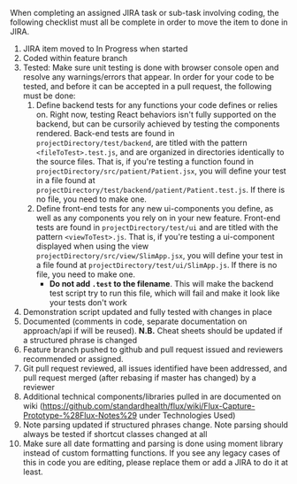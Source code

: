 When completing an assigned JIRA task or sub-task involving coding, the following checklist must all be complete in order to move the item to done in JIRA.

1. JIRA item moved to In Progress when started
2. Coded within feature branch
3. Tested: Make sure unit testing is done with browser console open and resolve any warnings/errors that appear. In order for your code to be tested, and before it can be accepted in a pull request, the following must be done: 
   1. Define backend tests for any functions your code defines or relies on. Right now, testing React behaviors isn't fully supported on the backend, but can be cursorily achieved by testing the components rendered. Back-end tests are found in `projectDirectory/test/backend`, are titled with the pattern `<fileToTest>.test.js`, and are organized in directories identically to the source files. That is, if you're testing a function found in `projectDirectory/src/patient/Patient.jsx`, you will define your test in a file found at `projectDirectory/test/backend/patient/Patient.test.js`.  If there is no file, you need to make one.
   2. Define front-end tests for any new ui-components you define, as well as any components you rely on in your new feature. Front-end tests are found in `projectDirectory/test/ui` and are titled with the pattern `<viewToTest>.js`. That is, if you're testing a ui-component displayed when using the view `projectDirectory/src/view/SlimApp.jsx`, you will define your test in a file found at `projectDirectory/test/ui/SlimApp.js`. If there is no file, you need to make one.
      *  **Do not add `.test` to the filename**. This will make the backend test script try to run this file, which will fail and make it look like your tests don't work
4. Demonstration script updated and fully tested with changes in place
5. Documented (comments in code, separate documentation on approach/api if will be reused). **N.B.** Cheat sheets should be updated if a structured phrase is changed
6. Feature branch pushed to github and pull request issued and reviewers recommended or assigned.
7. Git pull request reviewed, all issues identified have been addressed, and pull request merged (after rebasing if master has changed) by a reviewer
8. Additional technical components/libraries pulled in are documented on wiki (https://github.com/standardhealth/flux/wiki/Flux-Capture-Prototype-%28Flux-Notes%29 under Technologies Used)
9. Note parsing updated if structured phrases change. Note parsing should always be tested if shortcut classes changed at all
10. Make sure all date formatting and parsing is done using moment library instead of custom formatting functions. If you see any legacy cases of this in code you are editing, please replace them or add a JIRA to do it at least.